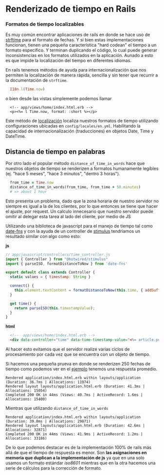 # Renderizado de tiempo en Rails

### Formatos de tiempo localizables

Es muy común encontrar aplicaciones de rails en donde se hace uso de [strftime](https://ruby-doc.org/core-3.0.2/Time.html#method-i-strftime) para el formato de fechas. Y si bien estas implementaciones funcionan, tienen una pequeña característica
"hard codean" el tiempo a un formato especifico. Y terminan duplicando el código, lo cual puede generar inconsistencias en los formatos utilizados en la aplicación. Aunado a esto es que impide la localización del tiempo en diferentes idiomas.

En rails tenemos métodos de ayuda para internacionalización que nos permiten la localización de manera rápida, sencilla y sin tener que recurrir a la documentación de `strftime`.

```ruby
  I18n.l(Time.now)
```

o bien desde las vistas simplemente podemos llamar

```erb
  <!-- app/views/home/index.html.erb -->
  <p><%= l Time.now, format: :short %></p>
```

Este método de [localización](https://guides.rubyonrails.org/i18n.html#adding-date-time-formats) localiza nuestros formatos de tiempo utilizando configuraciones ubicadas en `config/locales/en.yml`. Habilitando la capacidad de internacionalización (traducciones) en objetos Date, Time y DateTime.

## Distancia de tiempo en palabras

Por otro lado el popular método `distance_of_time_in_words` hace que nuestros objetos de tiempo se renderizen a formatos humanamente legibles (ej. "hace 5 meses", "hace 3 minutos", "dentro 3 horas").

```ruby
  from_time = Time.now
  distance_of_time_in_words(from_time, from_time + 50.minutes)
  # => about 1 hour
```

Esto presenta un problema, dado que la zona horaria de nuestro servidor no siempre es igual a la de los clientes, por lo que entonces se tiene que hacer el ajuste, por request. Un calculo innecesario que nuestro servidor puede omitir al delegar esta tarea al lado del cliente, por medio de JS

Utilizando una biblioteca de javascript para el manejo de tiempo tal como [date-fns](https://date-fns.org) y con la ayuda de un controller de [stimulus](https://stimulus.hotwired.dev) tendriamos un resultado similar con algo como esto:

**js**
```js
// app/javascript/controllers/time_controller.js
import { Controller } from "@hotwired/stimulus"
import { parseISO, formatDistanceToNow } from 'date-fns'

export default class extends Controller {
  static values = { timestamp: String }

  connect() {
    this.element.textContent = formatDistanceToNow(this.time, { addSuffix: true })
  }

  get time() {
    return parseISO(this.timestampValue);
  }
}
```

**html**
```html
  <!--  app/views/home/index.html.erb -->
  <div data-controller="time" data-time-timestamp-value="<%= article.published_at.iso8601 %>"></div>
```

Al hacer esto evitamos que el servidor realize varias ciclos de procesamiento por cada vez que se encuentra con un objeto de tiempo.

Si hacemos una pequeña prueva en donde se renderizen 250 fechas de tiempo como podemos ver en el [ejemplo](https://github.com/3zcurdia/teacher/blob/render-time/app/views/application/index.html.erb) tenemos una respuesta promedio.

```
Rendered application/index.html.erb within layouts/application (Duration: 36.7ms | Allocations: 11974)
Rendered layout layouts/application.html.erb (Duration: 41.3ms | Allocations: 15054)
Completed 200 OK in 44ms (Views: 40.7ms | ActiveRecord: 1.6ms | Allocations: 15400)
```

Mientras que utilizando `distance_of_time_in_words`

```
Rendered application/index.html.erb within layouts/application (Duration: 39.0ms | Allocations: 29871)
Rendered layout layouts/application.html.erb (Duration: 42.6ms | Allocations: 32871)
Completed 200 OK in 44ms (Views: 41.9ms | ActiveRecord: 1.2ms | Allocations: 33186)
```

De lo que podemos destacar es de la implementación 100% de rails más allá de que el tiempo de respuesta es menor. Son **las asignaciones en memoria que duplican a la implementación de js** ya que en una solo usamos un formato estándar *iso8601* mientras que en la otra hacemos una serie de cálculos para la corrección de formato.
